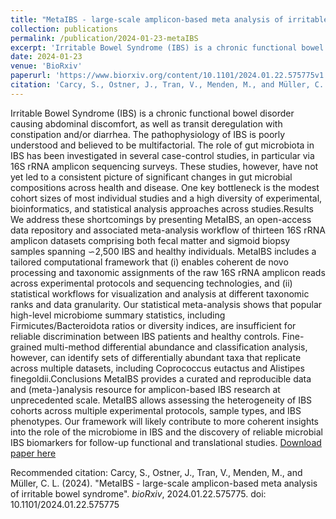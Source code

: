 ```yaml
---
title: "MetaIBS - large-scale amplicon-based meta analysis of irritable bowel syndrome"
collection: publications
permalink: /publication/2024-01-23-metaIBS
excerpt: 'Irritable Bowel Syndrome (IBS) is a chronic functional bowel disorder causing abdominal discomfort, as well as transit deregulation with constipation and/or diarrhea. The pathophysiology of IBS is poorly understood and believed to be multifactorial. The role of gut microbiota in IBS has been investigated in several case-control studies, in particular via 16S rRNA amplicon sequencing surveys. These studies, however, have not yet led to a consistent picture of significant changes in gut microbial compositions across health and disease. One key bottleneck is the modest cohort sizes of most individual studies and a high diversity of experimental, bioinformatics, and statistical analysis approaches across studies.Results We address these shortcomings by presenting MetaIBS, an open-access data repository and associated meta-analysis workflow of thirteen 16S rRNA amplicon datasets comprising both fecal matter and sigmoid biopsy samples spanning ∽2,500 IBS and healthy individuals. MetaIBS includes a tailored computational framework that (i) enables coherent de novo processing and taxonomic assignments of the raw 16S rRNA amplicon reads across experimental protocols and sequencing technologies, and (ii) statistical workflows for visualization and analysis at different taxonomic ranks and data granularity. Our statistical meta-analysis shows that popular high-level microbiome summary statistics, including Firmicutes/Bacteroidota ratios or diversity indices, are insufficient for reliable discrimination between IBS patients and healthy controls. Fine-grained multi-method differential abundance and classification analysis, however, can identify sets of differentially abundant taxa that replicate across multiple datasets, including Coprococcus eutactus and Alistipes finegoldii.Conclusions MetaIBS provides a curated and reproducible data and (meta-)analysis resource for amplicon-based IBS research at unprecedented scale. MetaIBS allows assessing the heterogeneity of IBS cohorts across multiple experimental protocols, sample types, and IBS phenotypes. Our framework will likely contribute to more coherent insights into the role of the microbiome in IBS and the discovery of reliable microbial IBS biomarkers for follow-up functional and translational studies.'
date: 2024-01-23
venue: 'BioRxiv'
paperurl: 'https://www.biorxiv.org/content/10.1101/2024.01.22.575775v1'
citation: 'Carcy, S., Ostner, J., Tran, V., Menden, M., and Müller, C. L. (2024). "MetaIBS - large-scale amplicon-based meta analysis of irritable bowel syndrome". <i>bioRxiv</i>, 2024.01.22.575775. doi: 10.1101/2024.01.22.575775'
---
```

Irritable Bowel Syndrome (IBS) is a chronic functional bowel disorder causing abdominal discomfort, as well as transit deregulation with constipation and/or diarrhea. The pathophysiology of IBS is poorly understood and believed to be multifactorial. The role of gut microbiota in IBS has been investigated in several case-control studies, in particular via 16S rRNA amplicon sequencing surveys. These studies, however, have not yet led to a consistent picture of significant changes in gut microbial compositions across health and disease. One key bottleneck is the modest cohort sizes of most individual studies and a high diversity of experimental, bioinformatics, and statistical analysis approaches across studies.Results We address these shortcomings by presenting MetaIBS, an open-access data repository and associated meta-analysis workflow of thirteen 16S rRNA amplicon datasets comprising both fecal matter and sigmoid biopsy samples spanning ∽2,500 IBS and healthy individuals. MetaIBS includes a tailored computational framework that (i) enables coherent de novo processing and taxonomic assignments of the raw 16S rRNA amplicon reads across experimental protocols and sequencing technologies, and (ii) statistical workflows for visualization and analysis at different taxonomic ranks and data granularity. Our statistical meta-analysis shows that popular high-level microbiome summary statistics, including Firmicutes/Bacteroidota ratios or diversity indices, are insufficient for reliable discrimination between IBS patients and healthy controls. Fine-grained multi-method differential abundance and classification analysis, however, can identify sets of differentially abundant taxa that replicate across multiple datasets, including Coprococcus eutactus and Alistipes finegoldii.Conclusions MetaIBS provides a curated and reproducible data and (meta-)analysis resource for amplicon-based IBS research at unprecedented scale. MetaIBS allows assessing the heterogeneity of IBS cohorts across multiple experimental protocols, sample types, and IBS phenotypes. Our framework will likely contribute to more coherent insights into the role of the microbiome in IBS and the discovery of reliable microbial IBS biomarkers for follow-up functional and translational studies.
[Download paper here](https://www.biorxiv.org/content/10.1101/2024.01.22.575775v1)

Recommended citation: Carcy, S., Ostner, J., Tran, V., Menden, M., and Müller, C. L. (2024). "MetaIBS - large-scale amplicon-based meta analysis of irritable bowel syndrome". <i>bioRxiv</i>, 2024.01.22.575775. doi: 10.1101/2024.01.22.575775
